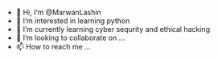 - 👋 Hi, I’m @MarwanLashin
- 👀 I’m interested in learning python 
- 🌱 I’m currently learning cyber sequrity and ethical hacking
- 💞️ I’m looking to collaborate on ...
- 📫 How to reach me ...

<!---
MarwanLashin/MarwanLashin is a ✨ special ✨ repository because its `README.md` (this file) appears on your GitHub profile.
You can click the Preview link to take a look at your changes.
--->
